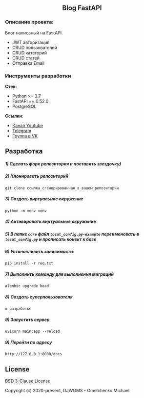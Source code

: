 <h2 align="center">Blog FastAPI</h2>


### Описание проекта:
Блог написаный на FastAPI.
- JWT авторизация
- CRUD пользователей
- CRUD категорий
- CRUD статей
- Отправка Email

### Инструменты разработки

**Стек:**
- Python >= 3.7
- FastAPI == 0.52.0
- PostgreSQL

**Ссылки**:
- [Канал Youtube](https://www.youtube.com/channel/UC_hPYclmFCIENpMUHpPY8FQ?view_as=subscriber)
- [Telegram](https://t.me/trueDjangoChannel)
- [Группа в VK](https://vk.com/djangochannel)

## Разработка

##### 1) Сделать форк репозитория и поставить звездочку)

##### 2) Клонировать репозиторий

    git clone ссылка_сгенерированная_в_вашем_репозитории

##### 3) Создать виртуальное окружение

    python -m venv venv
    
##### 4) Активировать виртуальное окружение

##### 5) В папке `core` файл `local_config.py-example` переименовать в `local_config.py` и прописать конект к базе

##### 6) Устанавливить зависимости:

    pip install -r req.txt

##### 7) Выполнить команду для выполнения миграций

    alembic upgrade head
    
##### 8) Создать суперпользователя

    в разработке
    
##### 9) Запустить сервер

    uvicorn main:app --reload
    
##### 9) Перейти по адресу

    http://127.0.0.1:8000/docs
    
## License

[BSD 3-Clause License](https://opensource.org/licenses/BSD-3-Clause)

Copyright (c) 2020-present, DJWOMS - Omelchenko Michael



